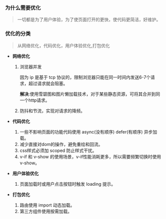 ### 为什么需要优化

> 一切都是为了用户体验，为了使页面打开的更快，使代码更简洁，好维护。

### 优化的分类

> 从网络优化，代码优化，用户体验优化,打包优化

+ **网络优化**

  1. 浏览器并发

     因为 ip 是基于 tcp 协议的，限制浏览器只能在同一时间内发送6-7个请求，超过请求就会阻塞。

     **解决**:使用雪碧图和图片懒加载技术，对于某些静态资源，可将其合并到同一个http请求。

  2. 防抖和节流，实现对请求的降频。

+ **代码优化**

  1. 一些不影响页面的功能代码使用 async(没有顺序) defer(有顺序) 异步加载。
  2. 减少直接对dom的操作，避免重绘和回流。
  3. css样式必须加 scoped 防止样式干扰。
  4. v-if 和 v-show 的使用场景，v-if性能消耗更多，所以需要频繁切换时使用v-show。

+ **用户体验优化**

  1. 页面加载时或用户点击按钮时触发 loading 提示。

+ **打包优化**

  1. 路由使用 import  动态加载。
  2. 第三方组件使用按需加载。